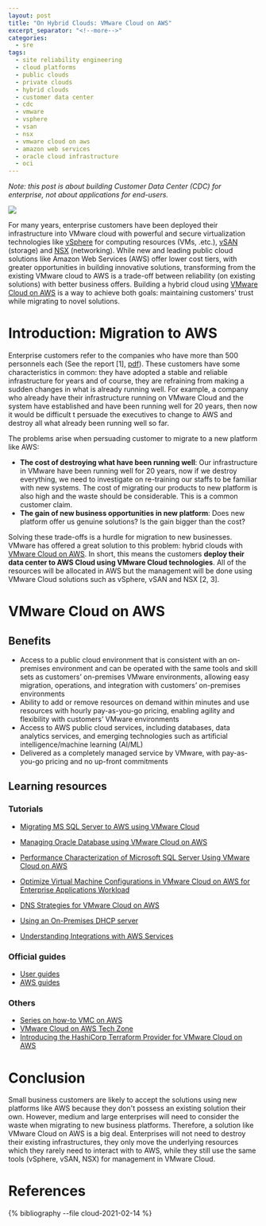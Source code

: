 ```yaml
---
layout: post
title: "On Hybrid Clouds: VMware Cloud on AWS"
excerpt_separator: "<!--more-->"
categories:
  - sre
tags:
  - site reliability engineering
  - cloud platforms
  - public clouds
  - private clouds
  - hybrid clouds
  - customer data center
  - cdc
  - vmware
  - vsphere
  - vsan
  - nsx
  - vmware cloud on aws
  - amazon web services
  - oracle cloud infrastructure
  - oci
---
```


_Note: this post is about building Customer Data Center (CDC) for enterprise, not about applications for end-users._

![](/assets/img/vmcaws.png)

For many years, enterprise customers have been deployed their infrastructure into VMware cloud with powerful and secure virtualization technologies like [vSphere](https://www.vmware.com/products/vsphere.html) for computing resources (VMs, .etc.), [vSAN](https://www.vmware.com/products/vsan.html) (storage) and [NSX](https://www.vmware.com/products/nsx.html) (networking). 
While new and leading public cloud solutions like Amazon Web Services (AWS) offer lower cost tiers, with greater opportunities in building innovative solutions, transforming from the existing VMware cloud to AWS is a trade-off between reliability (on existing solutions) with better business offers.
Building a hybrid cloud using [VMware Cloud on AWS](https://cloud.vmware.com/vmc-aws) is a way to achieve both goals: maintaining customers' trust while migrating to novel solutions.
<!--more-->

# Introduction: Migration to AWS

Enterprise customers refer to the companies who have more than 500 personnels each (See the report [1], [pdf](https://www.vmware.com/content/dam/learn/en/amer/fy21/pdf/691726_2020_Business_Value_Running_Applications_VMware_Cloud_AWS_VMware_Hybrid_Cloud_Environments.pdf)).
These customers have some characteristics in common: they have adopted a stable and reliable infrastructure for years and of course, they are refraining from making a sudden changes in what is already running well.
For example, a company who already have their infrastructure running on VMware Cloud and the system have established and have been running well for 20 years, then now it would be difficult t persuade the executives to change to AWS and destroy all what already been running well so far.

The problems arise when persuading customer to migrate to a new platform like AWS:

* **The cost of destroying what have been running well**: Our infrastructure in VMware have been running well for 20 years, now if we destroy everything, we need to investigate on re-training our staffs to be familiar with new systems. The cost of migrating our products to new platform is also high and the waste should be considerable. This is a common customer claim.
* **The gain of new business opportunities in new platform**: Does new platform offer us genuine solutions? Is the gain bigger than the cost?

Solving these trade-offs is a hurdle for migration to new businesses.
VMware has offered a great solution to this problem: hybrid clouds with [VMware Cloud on AWS](https://cloud.vmware.com/vmc-aws). In short, this means the customers **deploy their data center to AWS Cloud using VMware Cloud technologies**. All of the resources will be allocated in AWS but the management will be done using VMware Cloud solutions such as vSphere, vSAN and NSX [2, 3].

# VMware Cloud on AWS

## Benefits

* Access to a public cloud environment that is consistent with an on-premises environment and can be operated with the same tools and skill sets as customers’ on-premises VMware environments, allowing easy migration, operations, and integration with customers’ on-premises environments
* Ability to add or remove resources on demand within minutes and use resources with hourly pay-as-you-go pricing, enabling agility and flexibility with customers’ VMware environments
* Access to AWS public cloud services, including databases, data analytics services, and emerging technologies such as artificial intelligence/machine learning (AI/ML)
* Delivered as a completely managed service by VMware, with pay-as-you-go pricing and no up-front commitments

## Learning resources

### Tutorials

* [Migrating MS SQL Server to AWS using VMware Cloud](https://docs.vmware.com/en/VMware-Cloud-on-AWS/solutions/VMware-Cloud-on-AWS.919a954a9b6ca17cdc719ec42cda1401/GUID-E62521730EDBE3DC125813A448BA3B45.html)

* [Managing Oracle Database using VMware Cloud on AWS](https://docs.vmware.com/en/VMware-Cloud-on-AWS/solutions/VMware-Cloud-on-AWS.fd6ed3145c4c711ec04722e9f7803c98/GUID-354BA0BF983966BFF710F44563729DF7.html)

* [Performance Characterization of Microsoft SQL Server Using VMware Cloud on AWS](https://docs.vmware.com/en/VMware-Cloud-on-AWS/solutions/VMware-Cloud-on-AWS.324e0c5bdd4624ae8c3fbcd7460a8837/GUID-3F613B502E44AE64E4C88ED56EF7535A.html)

* [Optimize Virtual Machine Configurations in VMware Cloud on AWS for Enterprise Applications Workload](https://docs.vmware.com/en/VMware-Cloud-on-AWS/solutions/VMware-Cloud-on-AWS.91696a39d9cb804e2888c43d538bab50/GUID-2892F57D4799679E31DB27E9DF358475.html)

* [DNS Strategies for VMware Cloud on AWS](https://docs.vmware.com/en/VMware-Cloud-on-AWS/solutions/GUID-25B7F9346825C50F67BF60403CCCAE21.html)

* [Using an On-Premises DHCP server](https://docs.vmware.com/en/VMware-Cloud-on-AWS/solutions/GUID-F0065BCA2A940BFF7F4D3220ED2DB286.html)

* [Understanding Integrations with AWS Services](https://docs.vmware.com/en/VMware-Cloud-on-AWS/solutions/VMware-Cloud-on-AWS.c4d719788a38caf2d1599242f2b1b8cc/GUID-ECE503736CC8F886BE7B85CB79DB7405.html)

### Official guides

* [User guides](https://docs.vmware.com/jp/VMware-Cloud-on-AWS/index.html)
* [AWS guides](https://aws.amazon.com/jp/vmware/)

### Others

* [Series on how-to VMC on AWS](https://blogs.vmware.com/emea/en/2019/08/vmware-cloud-on-aws-get-your-basics-right-part-1/)
* [VMware Cloud on AWS Tech Zone](https://vmc.techzone.vmware.com/vmware-cloud-aws-tech-zone)
* [Introducing the HashiCorp Terraform Provider for VMware Cloud on AWS](https://nicovibert.com/2020/01/29/terraform-for-vmware-cloud-on-aws/)

# Conclusion

Small business customers are likely to accept the solutions using new platforms like AWS because they don't possess an existing solution their own.
However, medium and large enterprises will need to consider the waste when migrating to new business platforms.
Therefore, a solution like VMware Cloud on AWS is a big deal. 
Enterprises will not need to destroy their existing infrastructures, they only move the underlying resources which they rarely need to interact with to AWS, while they still use the same tools (vSphere, vSAN, NSX) for management in VMware Cloud.

# References

{% bibliography --file cloud-2021-02-14 %}